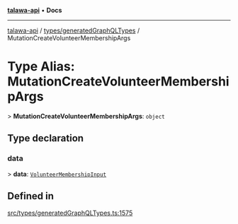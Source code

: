 [**talawa-api**](../../../README.md) • **Docs**

***

[talawa-api](../../../modules.md) / [types/generatedGraphQLTypes](../README.md) / MutationCreateVolunteerMembershipArgs

# Type Alias: MutationCreateVolunteerMembershipArgs

\> **MutationCreateVolunteerMembershipArgs**: `object`

## Type declaration

### data

\> **data**: [`VolunteerMembershipInput`](VolunteerMembershipInput.md)

## Defined in

[src/types/generatedGraphQLTypes.ts:1575](https://github.com/PalisadoesFoundation/talawa-api/blob/bba5d82264abb62b9e358a3d3fe1af18a8a8f6e4/src/types/generatedGraphQLTypes.ts#L1575)
